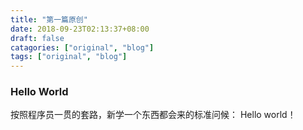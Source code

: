 ```yaml
---
title: "第一篇原创"
date: 2018-09-23T02:13:37+08:00
draft: false
catagories: ["original", "blog"]
tags: ["original", "blog"]
---
```


### Hello World
按照程序员一贯的套路，新学一个东西都会来的标准问候： Hello world！